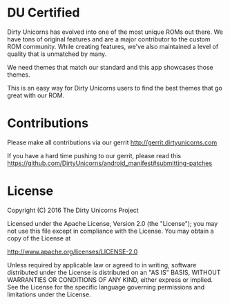 # DU Certified

Dirty Unicorns has evolved into one of the most unique ROMs out there. We have tons of original features and are a major contributor to the custom ROM community. While creating features, we've also maintained a level of quality that is unmatched by many.

We need themes that match our standard and this app showcases those themes.

This is an easy way for Dirty Unicorns users to find the best themes that go great with our ROM.


# Contributions

Please make all contributions via our gerrit
http://gerrit.dirtyunicorns.com

If you have a hard time pushing to our gerrit, please read this
https://github.com/DirtyUnicorns/android_manifest#submitting-patches


# License

Copyright (C) 2016 The Dirty Unicorns Project

Licensed under the Apache License, Version 2.0 (the "License");
you may not use this file except in compliance with the License.
You may obtain a copy of the License at

   http://www.apache.org/licenses/LICENSE-2.0

Unless required by applicable law or agreed to in writing, software
distributed under the License is distributed on an "AS IS" BASIS,
WITHOUT WARRANTIES OR CONDITIONS OF ANY KIND, either express or implied.
See the License for the specific language governing permissions and
limitations under the License.
